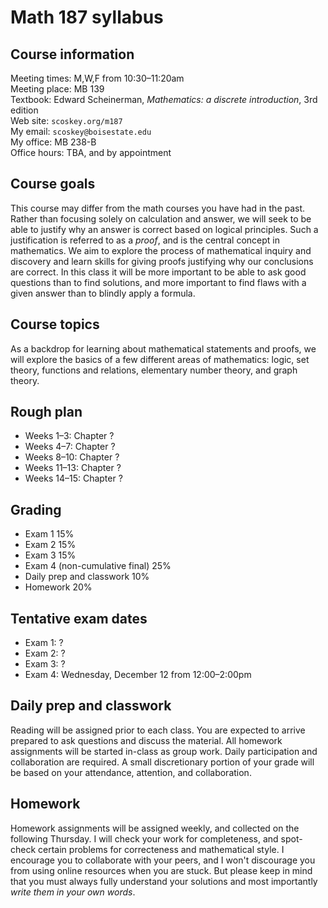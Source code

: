 # Math 187 syllabus

## Course information

Meeting times: M,W,F from 10:30&ndash;11:20am  
Meeting place: MB 139  
Textbook: Edward Scheinerman, *Mathematics: a discrete introduction*, 3rd edition  
Web site: `scoskey.org/m187`  
My email: `scoskey@boisestate.edu`  
My office: MB 238-B  
Office hours: TBA, and by appointment

## Course goals

This course may differ from the math courses you have had in the past. Rather than focusing solely on calculation and answer, we will seek to be able to justify why an answer is correct based on logical principles. Such a justification is referred to as a *proof*, and is the central concept in mathematics. We aim to explore the process of mathematical inquiry and discovery and learn skills for giving proofs justifying why our conclusions are correct. In this class it will be more important to be able to ask good questions than to find solutions, and more important to find flaws with a given answer than to blindly apply a formula.

## Course topics

As a backdrop for learning about mathematical statements and proofs, we will explore the basics of a few different areas of mathematics: logic, set theory, functions and relations, elementary number theory, and graph theory.

## Rough plan

* Weeks 1&ndash;3: Chapter ?
* Weeks 4&ndash;7: Chapter ?
* Weeks 8&ndash;10: Chapter ?
* Weeks 11&ndash;13: Chapter ?
* Weeks 14&ndash;15: Chapter ?

## Grading

* Exam 1 15%
* Exam 2 15%
* Exam 3 15%
* Exam 4 (non-cumulative final) 25%
* Daily prep and classwork 10%
* Homework 20%

## Tentative exam dates

* Exam 1: ?
* Exam 2: ?
* Exam 3: ?
* Exam 4: Wednesday, December 12 from 12:00&ndash;2:00pm

## Daily prep and classwork

Reading will be assigned prior to each class. You are expected to arrive prepared to ask questions and discuss the material. All homework assignments will be started in-class as group work. Daily participation and collaboration are required. A small discretionary portion of your grade will be based on your attendance, attention, and collaboration.

## Homework

Homework assignments will be assigned weekly, and collected on the following Thursday. I will check your work for completeness, and spot-check certain problems for correcteness and mathematical style. I encourage you to collaborate with your peers, and I won't discourage you from using online resources when you are stuck. But please keep in mind that you must always fully understand your solutions and most importantly *write them in your own words*.
